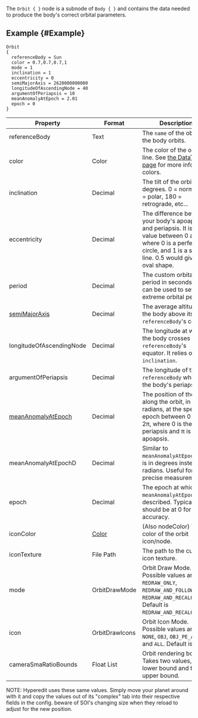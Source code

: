 The `Orbit { }` node is a subnode of `Body { }` and contains the data needed to produce the body's correct orbital parameters.

## Example {#Example}
```
Orbit
{
  referenceBody = Sun
  color = 0.7,0.7,0.7,1
  mode = 1
  inclination = 1
  eccentricity = 0
  semiMajorAxis = 2620000000000
  longitudeOfAscendingNode = 40
  argumentOfPeriapsis = 10
  meanAnomalyAtEpoch = 2.01
  epoch = 0
}
```

|Property|Format|Description|
|--------|------|-----------|
|referenceBody|Text|The `name` of the object the body orbits.|
|color|Color|The color of the orbit line. See [the DataTypes page]( /Prerequisites/DataTypes) for more info on colors.|
|inclination|Decimal|The tilt of the orbit in degrees. 0 = normal, 90 = polar, 180 = retrograde, etc...|
|eccentricity|Decimal|The difference between your body's apoapsis and periapsis. It is a value between 0 and 1, where 0 is a perfect circle, and 1 is a straight line. 0.5 would give an oval shape.|
|period|Decimal|The custom orbital period in seconds. This can be used to set extreme orbital periods.|
|[semiMajorAxis](https://en.wikipedia.org/wiki/Semi-major_and_semi-minor_axes)|Decimal|The average altitude of the body above its `referenceBody`'s center.|
|longitudeOfAscendingNode|Decimal|The longitude at where the body crosses the `referenceBody`'s equator. It relies on `inclination`.|
|argumentOfPeriapsis|Decimal|The longitude of the `referenceBody` where the body's periapsis is.|
|[meanAnomalyAtEpoch](https://en.wikipedia.org/wiki/Mean_anomaly)|Decimal|The position of the body along the orbit, in radians, at the specified epoch between 0 and 2π, where 0 is the periapsis and π is the apoapsis.|
|meanAnomalyAtEpochD|Decimal|Similar to `meanAnomalyAtEpoch`, but is in degrees instead of radians. Useful for more precise measurement.|
|epoch|Decimal|The epoch at which `meanAnomalyAtEpoch` is described. Typically should be at 0 for best accuracy.|
|iconColor|[Color]( /Prerequisites/DataTypes)|(Also nodeColor) The color of the orbit icon/node.|
|iconTexture|File Path|The path to the custom icon texture.|
|mode|OrbitDrawMode|Orbit Draw Mode. Possible values are `OFF`, `REDRAW_ONLY`, `REDRAW_AND_FOLLOW`, and `REDRAW_AND_RECALCULATE`. Default is `REDRAW_AND_RECALCULATE`.|
|icon|OrbitDrawIcons|Orbit Icon Mode. Possible values are `NONE`, `OBJ`, `OBJ_PE_AP`, and `ALL`. Default is `ALL`.|
|cameraSmaRatioBounds|Float List|Orbit rendering bounds. Takes two values, the lower bound and the upper bound.|

NOTE: Hyperedit uses these same values. Simply move your planet around with it and copy the values out of its "complex" tab into their respective fields in the config. beware of SOI's changing size when they reload to adjust for the new position.
